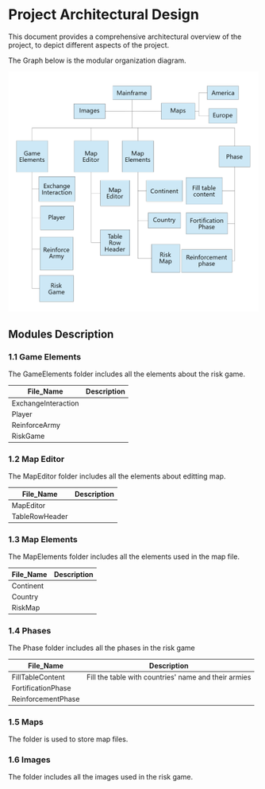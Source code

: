 # Project Architectural Design

This document provides a comprehensive architectural overview of the project, to depict different aspects of the project.

The Graph below is the modular organization diagram.

![Project Architecture Design](images/architecturedesign.jpeg)

## Modules Description

### 1.1 Game Elements
The GameElements folder includes all the elements about the risk game.

File_Name  | Description
------------- | -------------
ExchangeInteraction  | 
Player  | 
ReinforceArmy  | 
RiskGame  | 

### 1.2 Map Editor
The MapEditor folder includes all the elements about editting map.

File_Name  | Description
------------- | -------------
MapEditor  | 
TableRowHeader  | 

### 1.3 Map Elements
The MapElements folder includes all the elements used in the map file.

File_Name  | Description
------------- | -------------
Continent  | 
Country  | 
RiskMap  | 

### 1.4 Phases
The Phase folder includes all the phases in the risk game

File_Name  | Description
------------- | -------------
FillTableContent  | Fill the table with countries' name and their armies
FortificationPhase  | 
ReinforcementPhase  | 

### 1.5 Maps
The folder is used to store map files.

### 1.6 Images
The folder includes all the images used in the risk game.